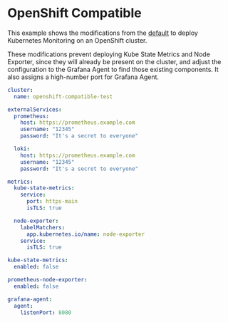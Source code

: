 # OpenShift Compatible

This example shows the modifications from the [default](../default-values) to deploy Kubernetes Monitoring on an OpenShift cluster.

These modifications prevent deploying Kube State Metrics and Node Exporter, since they will already be present on the cluster, and adjust the configuration to the Grafana Agent to find those existing components.
It also assigns a high-number port for Grafana Agent.

```yaml
cluster:
  name: openshift-compatible-test

externalServices:
  prometheus:
    host: https://prometheus.example.com
    username: "12345"
    password: "It's a secret to everyone"

  loki:
    host: https://prometheus.example.com
    username: "12345"
    password: "It's a secret to everyone"

metrics:
  kube-state-metrics:
    service:
      port: https-main
      isTLS: true

  node-exporter:
    labelMatchers:
      app.kubernetes.io/name: node-exporter
    service:
      isTLS: true

kube-state-metrics:
  enabled: false

prometheus-node-exporter:
  enabled: false

grafana-agent:
  agent:
    listenPort: 8080
```
